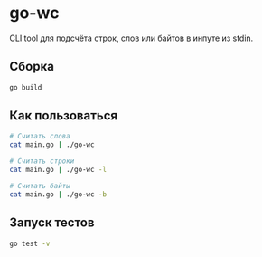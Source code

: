 # go-wc

CLI tool для подсчёта строк, слов или байтов в инпуте из stdin.

## Сборка

```bash
go build
```

## Как пользоваться

```bash
# Считать слова
cat main.go | ./go-wc

# Считать строки
cat main.go | ./go-wc -l

# Считать байты
cat main.go | ./go-wc -b
```

## Запуск тестов

```bash
go test -v
```